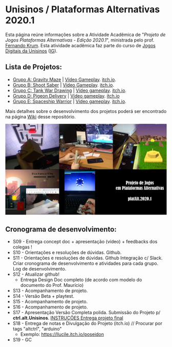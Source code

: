 # Unisinos / Plataformas Alternativas 2020.1

Esta página reúne informações sobre a Atividade Acadêmica de "_Projeto de Jogos Plataformas Alternativas - Edição 2020.1_", ministrada pelo prof. [Fernando Krum](http://www.ferkrum.com). 
Esta atividade acadêmica faz parte do curso de [Jogos Digitais da Unisinos](https://www.unisinos.br/vestibular/curso/jogos-digitais/porto-alegre) ([IG](https://www.instagram.com/jogosdigitaisunisinos/)). 


## Lista de Projetos:
* [Grupo A: Gravity Maze](https://github.com/ferkrum/platAlt2020.1/wiki/Grupo-A%3A-Gravity-Maze) | [Vídeo Gameplay](https://youtu.be/AgdwyKizZe0). [itch.io](https://edu060.itch.io/gravity-maze).
* [Grupo B: Shoot Saber](https://github.com/ferkrum/platAlt2020.1/wiki/Grupo-B:-Shoot-Saber) | [Vídeo Gameplay](https://www.youtube.com/watch?v=U9IKymbFw2U&feature=youtu.be). [itch.io](https://gabrielgborges.itch.io/shoot-saber).
* [Grupo C: Tank War Drawing](https://github.com/ferkrum/platAlt2020.1/wiki/Grupo-C:-Tank-War-Drawing) | [Vídeo gameplay](https://youtu.be/U9IKymbFw2U). [itch.io](https://thicosta1995gmailcom.itch.io/tank-war-drawing).
* [Grupo D: Pigeon Delivery](https://github.com/ferkrum/platAlt2020.1/wiki/Grupo-D%3A-Pigeon-Delivery) | [Vídeo gameplay](https://www.youtube.com/watch?v=RMRuKr5Q_Xo&feature=emb_title). [itch.io](https://bugnature.itch.io/pigeon-delivery)
* [Grupo E: Spaceship Warrior](https://github.com/ferkrum/platAlt2020.1/wiki/Grupo-E%3A-Spaceship-Warrior) | [Vídeo gameplay](https://www.youtube.com/watch?v=HTK1SUHw77U&feature=emb_title). [itch.io](https://projetogb.itch.io/spaceshipwarrior).

Mais detalhes sobre o desenvolvimento dos projetos poderá ser encontrado na página [Wiki](https://github.com/ferkrum/plat.alt.2020.1/wiki) desse repositório.

<img src="plat. alt. para github.jpg" width=600>


## Cronograma de desenvolvimento:
* S09 - Entrega concept doc + apresentação (vídeo) + feedbacks dos colegas !
* S10 - Orientações e resoluções de dúvidas. Github.
* S11 - Orientações e resoluções de dúvidas. Github Integração c/ Slack. Criar cronograma de desenvolvimento e atividades para cada grupo. Log de desenvolvimento.
* S12 - Atualizar github! 
  * Entrega Design Doc completo (de acordo com modelo do documento do Prof. Maurício)
* S13 - Acompanhamento de projeto. 
* S14 - Versão Beta + playtest.
* S15 - Acompanhamento de projeto. 
* S16 - Acompanhamento de projeto.
* S17 - Apresentação Versão Completa polida. Submissão do Projeto p/ **ctrl.alt.Unisinos**. [INSTRUÇÕES Entrega projeto final](entregaProjetoFinal.md)
* S18 - Entrega de notas e Divulgação do Projeto (itch.io) // Procurar por tags "altctrl", "arduino"
  * Exemplo: https://llucile.itch.io/poseidon
* S19 - GC
